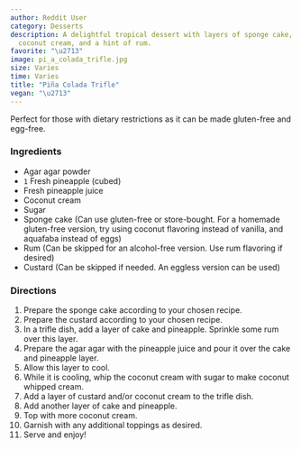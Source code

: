 ```yaml
---
author: Reddit User
category: Desserts
description: A delightful tropical dessert with layers of sponge cake, fresh pineapple,
  coconut cream, and a hint of rum.
favorite: "\u2713"
image: pi_a_colada_trifle.jpg
size: Varies
time: Varies
title: "Piña Colada Trifle"
vegan: "\u2713"
---
```


Perfect for those with dietary restrictions as it can be made gluten-free and egg-free.

### Ingredients

* Agar agar powder
* `1` Fresh pineapple (cubed)
* Fresh pineapple juice
* Coconut cream
* Sugar
* Sponge cake (Can use gluten-free or store-bought. For a homemade gluten-free version, try using coconut flavoring instead of vanilla, and aquafaba instead of eggs)
* Rum (Can be skipped for an alcohol-free version. Use rum flavoring if desired)
* Custard (Can be skipped if needed. An eggless version can be used)

### Directions

1. Prepare the sponge cake according to your chosen recipe.
2. Prepare the custard according to your chosen recipe.
3. In a trifle dish, add a layer of cake and pineapple. Sprinkle some rum over this layer.
4. Prepare the agar agar with the pineapple juice and pour it over the cake and pineapple layer.
5. Allow this layer to cool.
6. While it is cooling, whip the coconut cream with sugar to make coconut whipped cream.
7. Add a layer of custard and/or coconut cream to the trifle dish.
8. Add another layer of cake and pineapple.
9. Top with more coconut cream.
10. Garnish with any additional toppings as desired.
11. Serve and enjoy!